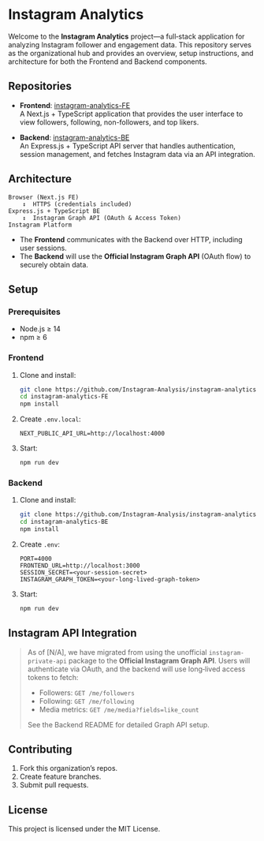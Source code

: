# Instagram Analytics

Welcome to the **Instagram Analytics** project—a full‑stack application for analyzing Instagram follower and engagement data. This repository serves as the organizational hub and provides an overview, setup instructions, and architecture for both the Frontend and Backend components.

## Repositories

- **Frontend**: [instagram-analytics-FE](https://github.com/Instagram-Analysis/instagram-analytics-FE)  
  A Next.js + TypeScript application that provides the user interface to view followers, following, non-followers, and top likers.

- **Backend**: [instagram-analytics-BE](https://github.com/Instagram-Analysis/instagram-analytics-BE)  
  An Express.js + TypeScript API server that handles authentication, session management, and fetches Instagram data via an API integration.

## Architecture

```
Browser (Next.js FE)
    ↕  HTTPS (credentials included)
Express.js + TypeScript BE
    ↕  Instagram Graph API (OAuth & Access Token)
Instagram Platform
```

- The **Frontend** communicates with the Backend over HTTP, including user sessions.  
- The **Backend** will use the **Official Instagram Graph API** (OAuth flow) to securely obtain data.  

## Setup

### Prerequisites

- Node.js ≥ 14
- npm ≥ 6

### Frontend

1. Clone and install:
   ```bash
   git clone https://github.com/Instagram-Analysis/instagram-analytics-FE.git
   cd instagram-analytics-FE
   npm install
   ```
2. Create `.env.local`:
   ```dotenv
   NEXT_PUBLIC_API_URL=http://localhost:4000
   ```
3. Start:
   ```bash
   npm run dev
   ```

### Backend

1. Clone and install:
   ```bash
   git clone https://github.com/Instagram-Analysis/instagram-analytics-BE.git
   cd instagram-analytics-BE
   npm install
   ```
2. Create `.env`:
   ```dotenv
   PORT=4000
   FRONTEND_URL=http://localhost:3000
   SESSION_SECRET=<your-session-secret>
   INSTAGRAM_GRAPH_TOKEN=<your-long-lived-graph-token>
   ```
3. Start:
   ```bash
   npm run dev
   ```

## Instagram API Integration

> As of [N/A], we have migrated from using the unofficial `instagram-private-api` package to the **Official Instagram Graph API**. Users will authenticate via OAuth, and the backend will use long‑lived access tokens to fetch:
>
> - Followers: `GET /me/followers`
> - Following: `GET /me/following`
> - Media metrics: `GET /me/media?fields=like_count`
>
> See the Backend README for detailed Graph API setup.

## Contributing

1. Fork this organization’s repos.  
2. Create feature branches.  
3. Submit pull requests.

## License

This project is licensed under the MIT License.
